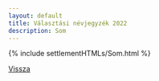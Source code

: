 ```yaml
---
layout: default
title: Választási névjegyzék 2022
description: Som
---
```


{% include settlementHTMLs/Som.html %}

[Vissza](./)